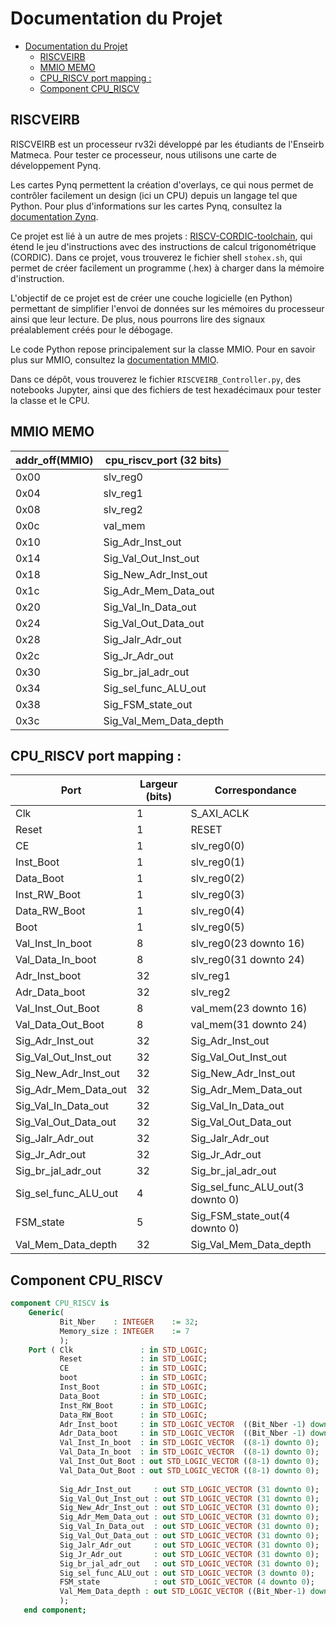 # Documentation du Projet

- [Documentation du Projet](#documentation-du-projet)
  - [RISCVEIRB](#riscveirb)
  - [MMIO MEMO](#mmio-memo)
  - [CPU\_RISCV port mapping :](#cpu_riscv-port-mapping-)
  - [Component CPU\_RISCV](#component-cpu_riscv)

## RISCVEIRB

RISCVEIRB est un processeur rv32i développé par les étudiants de l'Enseirb Matmeca. Pour tester ce processeur, nous utilisons une carte de développement Pynq.

Les cartes Pynq permettent la création d'overlays, ce qui nous permet de contrôler facilement un design (ici un CPU) depuis un langage tel que Python. Pour plus d'informations sur les cartes Pynq, consultez la [documentation Zynq](https://pynq.readthedocs.io/en/v2.4/getting_started.html).

Ce projet est lié à un autre de mes projets : [RISCV-CORDIC-toolchain](https://github.com/FlorianCollin/RISCV-CORDIC-toolchain), qui étend le jeu d'instructions avec des instructions de calcul trigonométrique (CORDIC). Dans ce projet, vous trouverez le fichier shell `stohex.sh`, qui permet de créer facilement un programme (.hex) à charger dans la mémoire d'instruction.

L'objectif de ce projet est de créer une couche logicielle (en Python) permettant de simplifier l'envoi de données sur les mémoires du processeur ainsi que leur lecture. De plus, nous pourrons lire des signaux préalablement créés pour le débogage.

Le code Python repose principalement sur la classe MMIO. Pour en savoir plus sur MMIO, consultez la [documentation MMIO](https://pynq.readthedocs.io/en/v2.4/pynq_libraries/mmio.html).

Dans ce dépôt, vous trouverez le fichier `RISCVEIRB_Controller.py`, des notebooks Jupyter, ainsi que des fichiers de test hexadécimaux pour tester la classe et le CPU.

## MMIO MEMO

| addr_off(MMIO) | cpu_riscv_port (32 bits) |
| -------------- | ------------------------ |
| 0x00           | slv_reg0                 |
| 0x04           | slv_reg1                 |
| 0x08           | slv_reg2                 |
| 0x0c           | val_mem                  |
| 0x10           | Sig_Adr_Inst_out         |
| 0x14           | Sig_Val_Out_Inst_out     |
| 0x18           | Sig_New_Adr_Inst_out     |
| 0x1c           | Sig_Adr_Mem_Data_out     |
| 0x20           | Sig_Val_In_Data_out      |
| 0x24           | Sig_Val_Out_Data_out     |
| 0x28           | Sig_Jalr_Adr_out         |
| 0x2c           | Sig_Jr_Adr_out           |
| 0x30           | Sig_br_jal_adr_out       |
| 0x34           | Sig_sel_func_ALU_out     |
| 0x38           | Sig_FSM_state_out        |
| 0x3c           | Sig_Val_Mem_Data_depth   |



## CPU_RISCV port mapping :

| Port                 | Largeur (bits) | Correspondance                   |
| -------------------- | -------------- | -------------------------------- |
| Clk                  | 1              | S_AXI_ACLK                       |
| Reset                | 1              | RESET                            |
| CE                   | 1              | slv_reg0(0)                      |
| Inst_Boot            | 1              | slv_reg0(1)                      |
| Data_Boot            | 1              | slv_reg0(2)                      |
| Inst_RW_Boot         | 1              | slv_reg0(3)                      |
| Data_RW_Boot         | 1              | slv_reg0(4)                      |
| Boot                 | 1              | slv_reg0(5)                      |
| Val_Inst_In_boot     | 8              | slv_reg0(23 downto 16)           |
| Val_Data_In_boot     | 8              | slv_reg0(31 downto 24)           |
| Adr_Inst_boot        | 32             | slv_reg1                         |
| Adr_Data_boot        | 32             | slv_reg2                         |
| Val_Inst_Out_Boot    | 8              | val_mem(23 downto 16)            |
| Val_Data_Out_Boot    | 8              | val_mem(31 downto 24)            |
| Sig_Adr_Inst_out     | 32             | Sig_Adr_Inst_out                 |
| Sig_Val_Out_Inst_out | 32             | Sig_Val_Out_Inst_out             |
| Sig_New_Adr_Inst_out | 32             | Sig_New_Adr_Inst_out             |
| Sig_Adr_Mem_Data_out | 32             | Sig_Adr_Mem_Data_out             |
| Sig_Val_In_Data_out  | 32             | Sig_Val_In_Data_out              |
| Sig_Val_Out_Data_out | 32             | Sig_Val_Out_Data_out             |
| Sig_Jalr_Adr_out     | 32             | Sig_Jalr_Adr_out                 |
| Sig_Jr_Adr_out       | 32             | Sig_Jr_Adr_out                   |
| Sig_br_jal_adr_out   | 32             | Sig_br_jal_adr_out               |
| Sig_sel_func_ALU_out | 4              | Sig_sel_func_ALU_out(3 downto 0) |
| FSM_state            | 5              | Sig_FSM_state_out(4 downto 0)    |
| Val_Mem_Data_depth   | 32             | Sig_Val_Mem_Data_depth           |



## Component CPU_RISCV

```vhdl
component CPU_RISCV is
    Generic(
           Bit_Nber    : INTEGER    := 32;
           Memory_size : INTEGER    := 7
           );
    Port ( Clk               : in STD_LOGIC;
           Reset             : in STD_LOGIC;
           CE                : in STD_LOGIC;
           boot              : in STD_LOGIC;
           Inst_Boot         : in STD_LOGIC;
           Data_Boot         : in STD_LOGIC;
           Inst_RW_Boot      : in STD_LOGIC;
           Data_RW_Boot      : in STD_LOGIC;
           Adr_Inst_boot     : in STD_LOGIC_VECTOR  ((Bit_Nber -1) downto 0);
           Adr_Data_boot     : in STD_LOGIC_VECTOR  ((Bit_Nber -1) downto 0);
           Val_Inst_In_boot  : in STD_LOGIC_VECTOR  ((8-1) downto 0);
           Val_Data_In_boot  : in STD_LOGIC_VECTOR  ((8-1) downto 0);           
           Val_Inst_Out_Boot : out STD_LOGIC_VECTOR ((8-1) downto 0);           
           Val_Data_Out_Boot : out STD_LOGIC_VECTOR ((8-1) downto 0);
           
           Sig_Adr_Inst_out     : out STD_LOGIC_VECTOR (31 downto 0);
           Sig_Val_Out_Inst_out : out STD_LOGIC_VECTOR (31 downto 0);
           Sig_New_Adr_Inst_out : out STD_LOGIC_VECTOR (31 downto 0);
           Sig_Adr_Mem_Data_out : out STD_LOGIC_VECTOR (31 downto 0);
           Sig_Val_In_Data_out  : out STD_LOGIC_VECTOR (31 downto 0);
           Sig_Val_Out_Data_out : out STD_LOGIC_VECTOR (31 downto 0);
           Sig_Jalr_Adr_out     : out STD_LOGIC_VECTOR (31 downto 0); 
           Sig_Jr_Adr_out       : out STD_LOGIC_VECTOR (31 downto 0); 
           Sig_br_jal_adr_out   : out STD_LOGIC_VECTOR (31 downto 0); 
           Sig_sel_func_ALU_out : out STD_LOGIC_VECTOR (3 downto 0);
           FSM_state            : out STD_LOGIC_VECTOR (4 downto 0);
           Val_Mem_Data_depth : out STD_LOGIC_VECTOR ((Bit_Nber-1) downto 0)         
           );
   end component;

``` 

<!-- ## Non utilisés :
```vhdl
constant cst16    : std_logic_vector(15 downto 0) := x"ABCD";
val_mem(15 downto 0) <= cst16;
Sig_sel_func_ALU_out(31 downto 4) <= "0000000000000000000000000000";
Sig_FSM_state_out(31 downto 5)    <= "000000000000000000000000000";
```  -->
